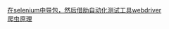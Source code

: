  
[在selenium中导包，然后借助自动化测试工具webdriver](https://blog.csdn.net/qq_36279445/article/details/80110333)
<br>
[爬虫原理](https://www.cnblogs.com/zhaof/p/6898138.html)



